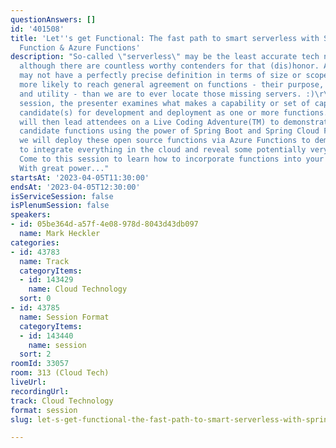 ```yaml
---
questionAnswers: []
id: '401508'
title: 'Let''s get Functional: The fast path to smart serverless with Spring Cloud
  Function & Azure Functions'
description: "So-called \"serverless\" may be the least accurate tech name in history,
  although there are countless worthy contenders for that (dis)honor. And while functions
  may not have a perfectly precise definition in terms of size or scope, we're far
  more likely to reach general agreement on functions - their purpose, scope, pros/cons,
  and utility - than we are to ever locate those missing servers. :)\r\n\r\nIn this
  session, the presenter examines what makes a capability or set of capabilities ideal
  candidate(s) for development and deployment as one or more functions. The presenter
  will then lead attendees on a Live Coding Adventure(TM) to demonstrate how to create
  candidate functions using the power of Spring Boot and Spring Cloud Function. Finally,
  we will deploy these open source functions via Azure Functions to demonstrate how
  to integrate everything in the cloud and reveal some potentially very welcome discoveries.
  Come to this session to learn how to incorporate functions into your critical systems.
  With great power..."
startsAt: '2023-04-05T11:30:00'
endsAt: '2023-04-05T12:30:00'
isServiceSession: false
isPlenumSession: false
speakers:
- id: 05be364d-a57f-4e08-978d-8043d43db097
  name: Mark Heckler
categories:
- id: 43783
  name: Track
  categoryItems:
  - id: 143429
    name: Cloud Technology
  sort: 0
- id: 43785
  name: Session Format
  categoryItems:
  - id: 143440
    name: session
  sort: 2
roomId: 33057
room: 313 (Cloud Tech)
liveUrl: 
recordingUrl: 
track: Cloud Technology
format: session
slug: let-s-get-functional-the-fast-path-to-smart-serverless-with-spring-cloud-function-azure-functions

---
```

